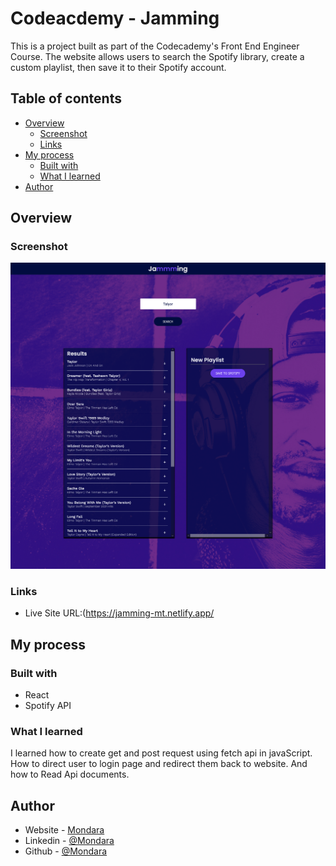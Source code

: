 # Codeacdemy - Jamming

This is a project built as part of the Codecademy's Front End Engineer Course.
The website allows users to search the Spotify library, create a custom playlist, then save it to their Spotify account.

## Table of contents

- [Overview](#overview)
  - [Screenshot](#screenshot)
  - [Links](#links)
- [My process](#my-process)
  - [Built with](#built-with)
  - [What I learned](#what-i-learned)
- [Author](#author)

## Overview
### Screenshot

![](./Jamming-Screenshot.png) 

### Links

- Live Site URL:(https://jamming-mt.netlify.app/

## My process

### Built with

- React
- Spotify API

### What I learned
I learned how to create get and post request using fetch api in javaScript.
How to direct user to login page and redirect them back to website.
And how to Read Api documents.

## Author

- Website - [Mondara](https://mondarathotage.com/)
- Linkedin - [@Mondara](https://www.linkedin.com/in/mondara-thotage/)
- Github - [@Mondara](https://github.com/Mondara)

